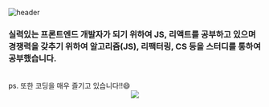 ![header](https://capsule-render.vercel.app/api?type=waving&color=3178C6&height=150&section=header&text=Don't%20Repeat%20Yourself&fontSize=65&animation=fadeIn&fontColor=f2e9e4)
### 실력있는 프론트엔드 개발자가 되기 위하여 JS, 리액트를 공부하고 있으며 경쟁력을 갖추기 위하여 알고리즘(JS), 리팩터링, CS 등을 스터디를 통하여 공부했습니다.
<br>
ps. 또한 코딩을 매우 즐기고 있습니다!!😄
<div align="center">
  <div style="border:1px solid #D0D7DE width:100px"></div>
<img src="https://img.shields.io/badge/html-#E34F26?style=flat-square&logo=HTML5&logoColor=white"/>
